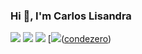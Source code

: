 ### Hi 👋, I'm Carlos Lisandra


[![](https://img.shields.io/twitter/url?label=%40condezero&style=social&url=https%3A%2F%2Ftwitter.com%2Fcondezero)](https://twitter.com/condezero)
[![](https://img.shields.io/badge/-@condezero-%23181717?style=flat-square&logo=github)](https://github.com/condezero)
[![](https://img.shields.io/badge/-Carlos%20Lisandra-blue?style=flat-square&logo=Linkedin&logoColor=white&link=https://www.linkedin.com/in/carlos-lisandra-osborne-8b745b24/)](https://www.linkedin.com/in/carlos-lisandra-osborne-8b745b24/)
[![](https://img.shields.io/mastodon/follow/condezero?style=social)(<a rel="me" href="https://mastorol.es/@condezero">condezero</a>)
